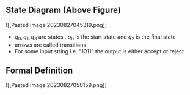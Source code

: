 ## State Diagram (Above Figure)

![[Pasted image 20230827045319.png]]

 - $q_0, q_1, q_3$ are states . $q_0$ is the start state and $q_2$ is the final state
- arrows are called transitions 
- For some input string i.e. "1011" the output is either accept or reject

## Formal Definition
![[Pasted image 20230827050159.png]]



